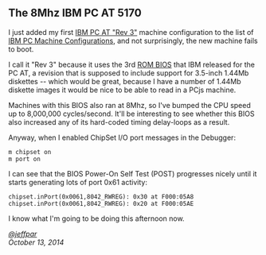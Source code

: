 The 8Mhz IBM PC AT 5170 
---
I just added my first [IBM PC AT "Rev 3"](/configs/pc/machines/5170/ega/1152kb/rev3/) machine configuration
to the list of [IBM PC Machine Configurations](/configs/pc/machines/), and not surprisingly, the new machine
fails to boot.

I call it "Rev 3" because it uses the 3rd [ROM BIOS](/devices/pc/bios/5170/) that IBM released for the PC AT,
a revision that is supposed to include support for 3.5-inch 1.44Mb diskettes -- which would be great, because I
have a number of 1.44Mb diskette images it would be nice to be able to read in a PCjs machine.

Machines with this BIOS also ran at 8Mhz, so I've bumped the CPU speed up to 8,000,000 cycles/second.  It'll be
interesting to see whether this BIOS also increased any of its hard-coded timing delay-loops as a result.

Anyway, when I enabled ChipSet I/O port messages in the Debugger:

	m chipset on
	m port on

I can see that the BIOS Power-On Self Test (POST) progresses nicely until it starts generating lots of port 0x61
activity:

	chipset.inPort(0x0061,8042_RWREG): 0x30 at F000:05A8
	chipset.inPort(0x0061,8042_RWREG): 0x20 at F000:05AE

I know what I'm going to be doing this afternoon now.

*[@jeffpar](http://twitter.com/jeffpar)*  
*October 13, 2014*
